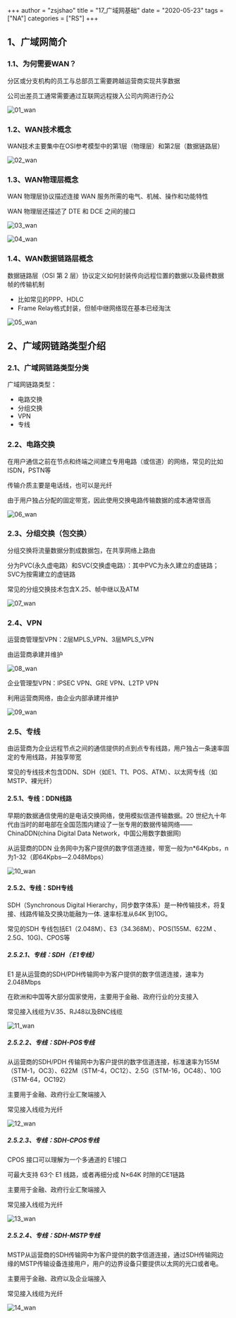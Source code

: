 +++
author = "zsjshao"
title = "17_广域网基础"
date = "2020-05-23"
tags = ["NA"]
categories = ["RS"]
+++

## 1、广域网简介

### 1.1、为何需要WAN？

分区或分支机构的员工与总部员工需要跨越运营商实现共享数据

公司出差员工通常需要通过互联网远程拨入公司内网进行办公

![01_wan](http://images.zsjshao.cn/images/rs/17-wan/01_wan.png)

### 1.2、WAN技术概念

WAN技术主要集中在OSI参考模型中的第1层（物理层）和第2层（数据链路层）

![02_wan](http://images.zsjshao.cn/images/rs/17-wan/02_wan.png)

### 1.3、WAN物理层概念

WAN 物理层协议描述连接 WAN 服务所需的电气、机械、操作和功能特性

WAN 物理层还描述了 DTE 和 DCE 之间的接口

![03_wan](http://images.zsjshao.cn/images/rs/17-wan/03_wan.png)

![04_wan](http://images.zsjshao.cn/images/rs/17-wan/04_wan.png)

### 1.4、WAN数据链路层概念

数据链路层（OSI 第 2 层）协议定义如何封装传向远程位置的数据以及最终数据帧的传输机制

- 比如常见的PPP、HDLC
- Frame Relay格式封装，但帧中继网络现在基本已经淘汰

![05_wan](http://images.zsjshao.cn/images/rs/17-wan/05_wan.png)

## 2、广域网链路类型介绍

### 2.1、广域网链路类型分类

广域网链路类型：

- 电路交换
- 分组交换
- VPN
- 专线

### 2.2、电路交换

在用户通信之前在节点和终端之间建立专用电路（或信道）的网络，常见的比如ISDN，PSTN等

传输介质主要是电话线，也可以是光纤

由于用户独占分配的固定带宽，因此使用交换电路传输数据的成本通常很高

![06_wan](http://images.zsjshao.cn/images/rs/17-wan/06_wan.png)

### 2.3、分组交换（包交换）

分组交换将流量数据分割成数据包，在共享网络上路由

分为PVC(永久虚电路）和SVC(交换虚电路）：其中PVC为永久建立的虚链路；SVC为按需建立的虚链路

常见的分组交换技术包含X.25、帧中继以及ATM

![07_wan](http://images.zsjshao.cn/images/rs/17-wan/07_wan.png)

### 2.4、VPN

运营商管理型VPN：2层MPLS_VPN、3层MPLS_VPN

由运营商承建并维护

![08_wan](http://images.zsjshao.cn/images/rs/17-wan/08_wan.png)

企业管理型VPN：IPSEC VPN、GRE VPN、L2TP VPN

利用运营商网络，由企业内部承建并维护

![09_wan](http://images.zsjshao.cn/images/rs/17-wan/09_wan.png)

### 2.5、专线

由运营商为企业远程节点之间的通信提供的点到点专有线路，用户独占一条速率固定的专用线路，并独享带宽

常见的专线技术包含DDN、SDH（如E1、T1、POS、ATM）、以太网专线（如MSTP、裸光纤）

#### 2.5.1、专线：DDN线路

早期的数据通信使用的是电话交换网络，使用模拟信道传输数据。20 世纪九十年代由当时的邮电部在全国范围内建设了一张专用的数据传输网络——ChinaDDN(china Digital Data Network，中国公用数字数据网)

从运营商的DDN 业务网中为客户提供的数字信道连接，带宽一般为n*64Kpbs，n 为1-32（即64Kpbs—2.048Mbps）

![10_wan](http://images.zsjshao.cn/images/rs/17-wan/10_wan.png)

#### 2.5.2、专线：SDH专线

SDH（Synchronous Digital Hierarchy，同步数字体系）是一种传输技术，将复接、线路传输及交换功能融为一体. 速率标准从64K 到10G。

常见的SDH 专线包括E1（2.048M）、E3（34.368M）、POS(155M、622M 、2.5G、10G)、CPOS等

##### 2.5.2.1、专线：SDH（ E1专线）

E1 是从运营商的SDH/PDH传输网中为客户提供的数字信道连接，速率为2.048Mbps

在欧洲和中国等大部分国家使用，主要用于金融、政府行业的分支接入

常见接入线缆为V.35、RJ48以及BNC线缆

![11_wan](http://images.zsjshao.cn/images/rs/17-wan/11_wan.png)

##### 2.5.2.2、专线：SDH-POS专线

从运营商的SDH/PDH 传输网中为客户提供的数字信道连接，标准速率为155M（STM-1，OC3）、622M（STM-4，OC12）、2.5G（STM-16，OC48）、10G（STM-64，OC192）

主要用于金融、政府行业汇聚端接入

常见接入线缆为光纤

![12_wan](http://images.zsjshao.cn/images/rs/17-wan/12_wan.png)

##### 2.5.2.3、专线：SDH-CPOS专线

CPOS 接口可以理解为一个多通道的 E1接口

可最大支持 63个 E1 线路，或者再细分成 N×64K 时隙的CE1链路

主要用于金融、政府行业汇聚端接入

常见接入线缆为光纤

![13_wan](http://images.zsjshao.cn/images/rs/17-wan/13_wan.png)

##### 2.5.2.4、专线：SDH-MSTP专线

MSTP从运营商的SDH传输网中为客户提供的数字信道连接，通过SDH传输网边缘的MSTP传输设备连接用户，用户的边界设备只要提供以太网的光口或者电。

主要用于金融、政府以及企业端接入

常见接入线缆为光纤

![14_wan](http://images.zsjshao.cn/images/rs/17-wan/14_wan.png)



